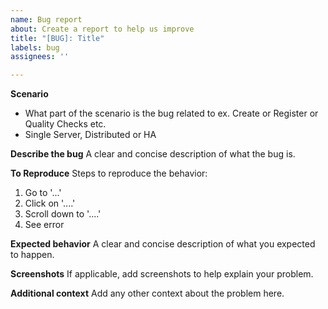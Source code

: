 ```yaml
---
name: Bug report
about: Create a report to help us improve
title: "[BUG]: Title"
labels: bug
assignees: ''

---
```


**Scenario**
- What part of the scenario is the bug related to ex. Create or Register or Quality Checks etc.
- Single Server, Distributed or HA

**Describe the bug**
A clear and concise description of what the bug is.

**To Reproduce**
Steps to reproduce the behavior:
1. Go to '...'
2. Click on '....'
3. Scroll down to '....'
4. See error

**Expected behavior**
A clear and concise description of what you expected to happen.

**Screenshots**
If applicable, add screenshots to help explain your problem.

**Additional context**
Add any other context about the problem here.
